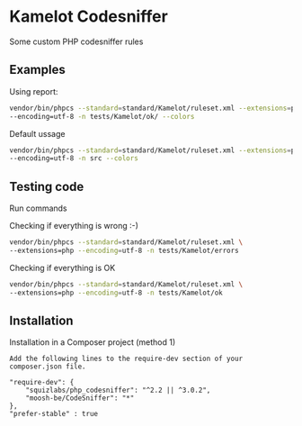 # Kamelot Codesniffer

Some custom PHP codesniffer rules

## Examples

Using report:

```bash
vendor/bin/phpcs --standard=standard/Kamelot/ruleset.xml --extensions=php \
--encoding=utf-8 -n tests/Kamelot/ok/ --colors
```

Default ussage
```bash
vendor/bin/phpcs --standard=standard/Kamelot/ruleset.xml --extensions=php \
--encoding=utf-8 -n src --colors
```

## Testing code

Run commands

Checking if everything is wrong :-)

```bash
vendor/bin/phpcs --standard=standard/Kamelot/ruleset.xml \
--extensions=php --encoding=utf-8 -n tests/Kamelot/errors
```

Checking if everything is OK

```bash
vendor/bin/phpcs --standard=standard/Kamelot/ruleset.xml \
--extensions=php --encoding=utf-8 -n tests/Kamelot/ok
```


## Installation

Installation in a Composer project (method 1)


    Add the following lines to the require-dev section of your composer.json file.

    "require-dev": {
        "squizlabs/php_codesniffer": "^2.2 || ^3.0.2",
        "moosh-be/CodeSniffer": "*"
    },
    "prefer-stable" : true


